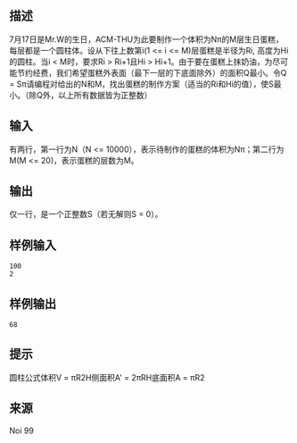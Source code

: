 ## 描述


7月17日是Mr.W的生日，ACM-THU为此要制作一个体积为Nπ的M层生日蛋糕，每层都是一个圆柱体。设从下往上数第i(1 <= i <= M)层蛋糕是半径为Ri, 高度为Hi的圆柱。当i < M时，要求Ri > Ri+1且Hi > Hi+1。由于要在蛋糕上抹奶油，为尽可能节约经费，我们希望蛋糕外表面（最下一层的下底面除外）的面积Q最小。令Q = Sπ请编程对给出的N和M，找出蛋糕的制作方案（适当的Ri和Hi的值），使S最小。（除Q外，以上所有数据皆为正整数）

## 输入


有两行，第一行为N（N <= 10000），表示待制作的蛋糕的体积为Nπ；第二行为M(M <= 20)，表示蛋糕的层数为M。

## 输出


仅一行，是一个正整数S（若无解则S = 0）。

## 样例输入


```
100
2
```


## 样例输出


```
68
```


## 提示


圆柱公式体积V = πR2H侧面积A' = 2πRH底面积A = πR2

## 来源


Noi 99

